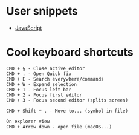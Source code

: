 # User snippets
- [JavaScript](https://gist.github.com/pr0gramista/08e93a00d9466caac55f793616ece9e3)

# Cool keyboard shortcuts
```
CMD + § - Close active editor
CMD + . - Open Quick fix
CMD + E - Search everywhere/commands
CMD + W - Expand selection
CMD + 1 - Focus left bar
CMD + 2 - Focus first editor
CMD + 3 - Focus second editor (splits screen)

CMD + Shift + . - Move to... (symbol in file)

On explorer view
CMD + Arrow down - open file (macOS...)
```
